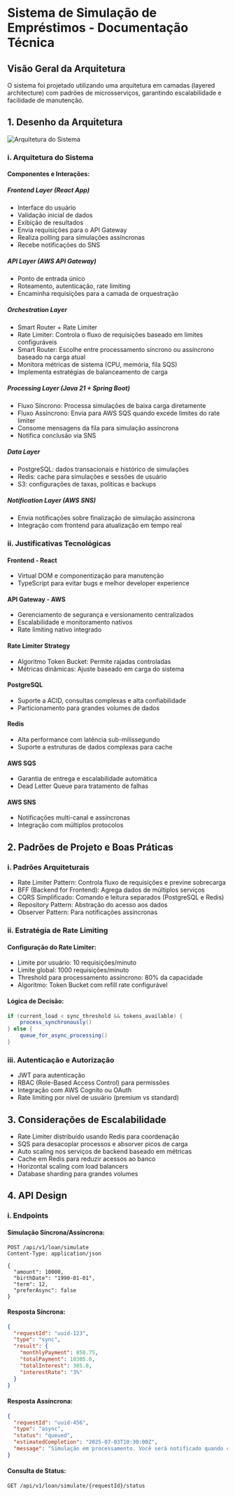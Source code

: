 # Sistema de Simulação de Empréstimos - Documentação Técnica

## Visão Geral da Arquitetura

O sistema foi projetado utilizando uma arquitetura em camadas (layered architecture) com padrões de microsserviços, garantindo escalabilidade e facilidade de manutenção.

## 1. Desenho da Arquitetura

![Arquitetura do Sistema](docs/images/architecture.png)

### i. Arquitetura do Sistema

#### Componentes e Interações:

##### Frontend Layer (React App)
- Interface do usuário
- Validação inicial de dados
- Exibição de resultados
- Envia requisições para o API Gateway
- Realiza polling para simulações assíncronas
- Recebe notificações do SNS

##### API Layer (AWS API Gateway)
- Ponto de entrada único
- Roteamento, autenticação, rate limiting
- Encaminha requisições para a camada de orquestração

##### Orchestration Layer
- Smart Router + Rate Limiter
- Rate Limiter: Controla o fluxo de requisições baseado em limites configuráveis
- Smart Router: Escolhe entre processamento síncrono ou assíncrono baseado na carga atual
- Monitora métricas de sistema (CPU, memória, fila SQS)
- Implementa estratégias de balanceamento de carga

##### Processing Layer (Java 21 + Spring Boot)
- Fluxo Síncrono: Processa simulações de baixa carga diretamente
- Fluxo Assíncrono: Envia para AWS SQS quando excede limites do rate limiter
- Consome mensagens da fila para simulação assíncrona
- Notifica conclusão via SNS

##### Data Layer
- PostgreSQL: dados transacionais e histórico de simulações
- Redis: cache para simulações e sessões de usuário
- S3: configurações de taxas, políticas e backups

##### Notification Layer (AWS SNS)
- Envia notificações sobre finalização de simulação assíncrona
- Integração com frontend para atualização em tempo real

### ii. Justificativas Tecnológicas

#### Frontend - React
- Virtual DOM e componentização para manutenção
- TypeScript para evitar bugs e melhor developer experience

#### API Gateway - AWS
- Gerenciamento de segurança e versionamento centralizados
- Escalabilidade e monitoramento nativos
- Rate limiting nativo integrado

#### Rate Limiter Strategy
- Algoritmo Token Bucket: Permite rajadas controladas
- Métricas dinâmicas: Ajuste baseado em carga do sistema

#### PostgreSQL
- Suporte a ACID, consultas complexas e alta confiabilidade
- Particionamento para grandes volumes de dados

#### Redis
- Alta performance com latência sub-milissegundo
- Suporte a estruturas de dados complexas para cache

#### AWS SQS
- Garantia de entrega e escalabilidade automática
- Dead Letter Queue para tratamento de falhas

#### AWS SNS
- Notificações multi-canal e assíncronas
- Integração com múltiplos protocolos

## 2. Padrões de Projeto e Boas Práticas

### i. Padrões Arquiteturais
- Rate Limiter Pattern: Controla fluxo de requisições e previne sobrecarga
- BFF (Backend for Frontend): Agrega dados de múltiplos serviços
- CQRS Simplificado: Comando e leitura separados (PostgreSQL e Redis)
- Repository Pattern: Abstração do acesso aos dados
- Observer Pattern: Para notificações assíncronas

### ii. Estratégia de Rate Limiting

#### Configuração do Rate Limiter:
- Limite por usuário: 10 requisições/minuto
- Limite global: 1000 requisições/minuto
- Threshold para processamento assíncrono: 80% da capacidade
- Algoritmo: Token Bucket com refill rate configurável

#### Lógica de Decisão:
```java
if (current_load < sync_threshold && tokens_available) {
    process_synchronously()
} else {
    queue_for_async_processing()
}
```

### iii. Autenticação e Autorização
- JWT para autenticação
- RBAC (Role-Based Access Control) para permissões
- Integração com AWS Cognito ou OAuth
- Rate limiting por nível de usuário (premium vs standard)

## 3. Considerações de Escalabilidade
- Rate Limiter distribuído usando Redis para coordenação
- SQS para desacoplar processos e absorver picos de carga
- Auto scaling nos serviços de backend baseado em métricas
- Cache em Redis para reduzir acessos ao banco
- Horizontal scaling com load balancers
- Database sharding para grandes volumes

## 4. API Design

### i. Endpoints

#### Simulação Síncrona/Assíncrona:
```http
POST /api/v1/loan/simulate
Content-Type: application/json

{
  "amount": 10000,
  "birthDate": "1990-01-01",
  "term": 12,
  "preferAsync": false
}
```

#### Resposta Síncrona:
```json
{
  "requestId": "uuid-123",
  "type": "sync",
  "result": {
    "monthlyPayment": 858.75,
    "totalPayment": 10305.0,
    "totalInterest": 305.0,
    "interestRate": "3%"
  }
}
```

#### Resposta Assíncrona:
```json
{
  "requestId": "uuid-456",
  "type": "async",
  "status": "queued",
  "estimatedCompletion": "2025-07-03T10:30:00Z",
  "message": "Simulação em processamento. Você será notificado quando concluída."
}
```

#### Consulta de Status:
```http
GET /api/v1/loan/simulate/{requestId}/status
``` 